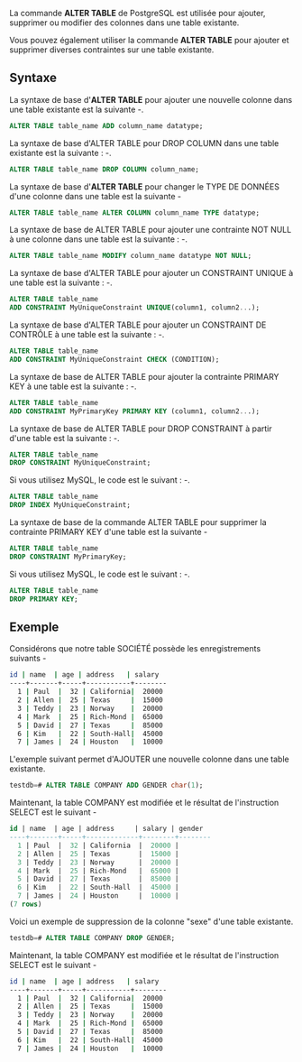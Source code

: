 La commande **ALTER TABLE** de PostgreSQL est utilisée pour ajouter, supprimer ou modifier des colonnes dans une table existante.

Vous pouvez également utiliser la commande **ALTER TABLE** pour ajouter et supprimer diverses contraintes sur une table existante.

## Syntaxe

La syntaxe de base d'**ALTER TABLE** pour ajouter une nouvelle colonne dans une table existante est la suivante -.

```sql
ALTER TABLE table_name ADD column_name datatype;
```

La syntaxe de base d'ALTER TABLE pour DROP COLUMN dans une table existante est la suivante : -.

```sql
ALTER TABLE table_name DROP COLUMN column_name;
```

La syntaxe de base d'**ALTER TABLE** pour changer le TYPE DE DONNÉES d'une colonne dans une table est la suivante -

```sql
ALTER TABLE table_name ALTER COLUMN column_name TYPE datatype;
```

La syntaxe de base de ALTER TABLE pour ajouter une contrainte NOT NULL à une colonne dans une table est la suivante : -.

```sql
ALTER TABLE table_name MODIFY column_name datatype NOT NULL;
```

La syntaxe de base d'ALTER TABLE pour ajouter un CONSTRAINT UNIQUE à une table est la suivante : -.

```sql
ALTER TABLE table_name
ADD CONSTRAINT MyUniqueConstraint UNIQUE(column1, column2...);
```

La syntaxe de base d'ALTER TABLE pour ajouter un CONSTRAINT DE CONTRÔLE à une table est la suivante : -.

```sql
ALTER TABLE table_name
ADD CONSTRAINT MyUniqueConstraint CHECK (CONDITION);
```

La syntaxe de base de ALTER TABLE pour ajouter la contrainte PRIMARY KEY à une table est la suivante : -.

```sql
ALTER TABLE table_name
ADD CONSTRAINT MyPrimaryKey PRIMARY KEY (column1, column2...);
```

La syntaxe de base de ALTER TABLE pour DROP CONSTRAINT à partir d'une table est la suivante : -.

```sql
ALTER TABLE table_name
DROP CONSTRAINT MyUniqueConstraint;
```

Si vous utilisez MySQL, le code est le suivant : -.

```sql
ALTER TABLE table_name
DROP INDEX MyUniqueConstraint;
```

La syntaxe de base de la commande ALTER TABLE pour supprimer la contrainte PRIMARY KEY d'une table est la suivante - 

```sql
ALTER TABLE table_name
DROP CONSTRAINT MyPrimaryKey;
```

Si vous utilisez MySQL, le code est le suivant : -.

```sql
ALTER TABLE table_name
DROP PRIMARY KEY;
```

## Exemple

Considérons que notre table SOCIÉTÉ possède les enregistrements suivants -

```bash
id | name  | age | address   | salary
----+-------+-----+-----------+--------
  1 | Paul  |  32 | California|  20000
  2 | Allen |  25 | Texas     |  15000
  3 | Teddy |  23 | Norway    |  20000
  4 | Mark  |  25 | Rich-Mond |  65000
  5 | David |  27 | Texas     |  85000
  6 | Kim   |  22 | South-Hall|  45000
  7 | James |  24 | Houston   |  10000
```

L'exemple suivant permet d'AJOUTER une nouvelle colonne dans une table existante.

```sql
testdb=# ALTER TABLE COMPANY ADD GENDER char(1);
```

Maintenant, la table COMPANY est modifiée et le résultat de l'instruction SELECT est le suivant -

```sql
id | name  | age | address     | salary | gender
----+-------+-----+-------------+--------+--------
  1 | Paul  |  32 | California  |  20000 |
  2 | Allen |  25 | Texas       |  15000 |
  3 | Teddy |  23 | Norway      |  20000 |
  4 | Mark  |  25 | Rich-Mond   |  65000 |
  5 | David |  27 | Texas       |  85000 |
  6 | Kim   |  22 | South-Hall  |  45000 |
  7 | James |  24 | Houston     |  10000 |
(7 rows)
```

Voici un exemple de suppression de la colonne "sexe" d'une table existante.

```sql
testdb=# ALTER TABLE COMPANY DROP GENDER;
```

Maintenant, la table COMPANY est modifiée et le résultat de l'instruction SELECT est le suivant -

```bash
id | name  | age | address   | salary
----+-------+-----+-----------+--------
  1 | Paul  |  32 | California|  20000
  2 | Allen |  25 | Texas     |  15000
  3 | Teddy |  23 | Norway    |  20000
  4 | Mark  |  25 | Rich-Mond |  65000
  5 | David |  27 | Texas     |  85000
  6 | Kim   |  22 | South-Hall|  45000
  7 | James |  24 | Houston   |  10000
```